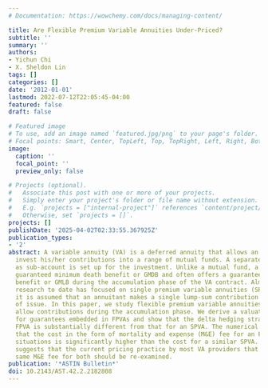 ```yaml
---
# Documentation: https://wowchemy.com/docs/managing-content/

title: Are Flexible Premium Variable Annuities Under-Priced?
subtitle: ''
summary: ''
authors:
- Yichun Chi
- X. Sheldon Lin
tags: []
categories: []
date: '2012-01-01'
lastmod: 2022-07-12T22:05:45-04:00
featured: false
draft: false

# Featured image
# To use, add an image named `featured.jpg/png` to your page's folder.
# Focal points: Smart, Center, TopLeft, Top, TopRight, Left, Right, BottomLeft, Bottom, BottomRight.
image:
  caption: ''
  focal_point: ''
  preview_only: false

# Projects (optional).
#   Associate this post with one or more of your projects.
#   Simply enter your project's folder or file name without extension.
#   E.g. `projects = ["internal-project"]` references `content/project/deep-learning/index.md`.
#   Otherwise, set `projects = []`.
projects: []
publishDate: '2025-04-02T02:33:55.367925Z'
publication_types:
- '2'
abstract: A variable annuity (VA) is a deferred annuity that allows an annuitant to
  invest his/her contributions into a range of mutual funds. A separate account termed
  as sub-account is set up for the investment. Unlike a mutual fund, a VA offers a
  guaranteed minimum death benefit or GMDB and often offers a guaranteed minimum living
  benefit or GMLB during the accumulation phase of the VA contract. Almost all the
  research to date has focused on single premium variable annuities (SPVAs), i.e.
  it is assumed that an annuitant makes a single lump-sum contribution at the time
  of issue. In this paper, we study flexible premium variable annuities (FPVAs) that
  allow contributions during the accumulation phase. We derive a valuation formula
  for guarantees embedded in FPVAs and show that the delta hedging strategy for an
  FPVA is substantially different from that for an SPVA. The numerical examples illustrate
  that the cost in the form of mortality and expense (M&E) fee for an FPVA in many
  situations is significantly higher than the cost for a similar SPVA. This finding
  suggests that the current pricing practice by most VA providers that charges the
  same M&E fee for both should be re-examined.
publication: '*ASTIN Bulletin*'
doi: 10.2143/AST.42.2.2182808
---
```

